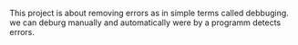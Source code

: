 This project is about removing errors as in simple terms called debbuging.
we can deburg manually and automatically were by a programm detects errors.
